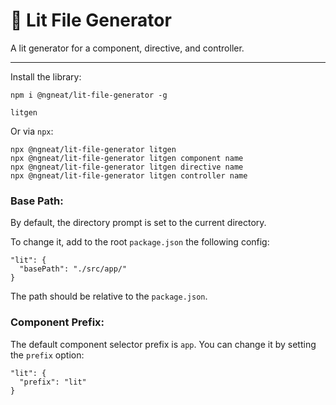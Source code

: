 # 🦄 Lit File Generator

A lit generator for a component, directive, and controller.

<hr>

Install the library:

```shell
npm i @ngneat/lit-file-generator -g

litgen
```

Or via `npx`:

```shell
npx @ngneat/lit-file-generator litgen
npx @ngneat/lit-file-generator litgen component name
npx @ngneat/lit-file-generator litgen directive name
npx @ngneat/lit-file-generator litgen controller name
```

### Base Path:

By default, the directory prompt is set to the current directory.

To change it, add to the root `package.json` the following config:

```
"lit": {
  "basePath": "./src/app/"
}
```

The path should be relative to the `package.json`.

### Component Prefix:
The default component selector prefix is `app`. You can change it by setting the `prefix` option:

```
"lit": {
  "prefix": "lit"
}
```